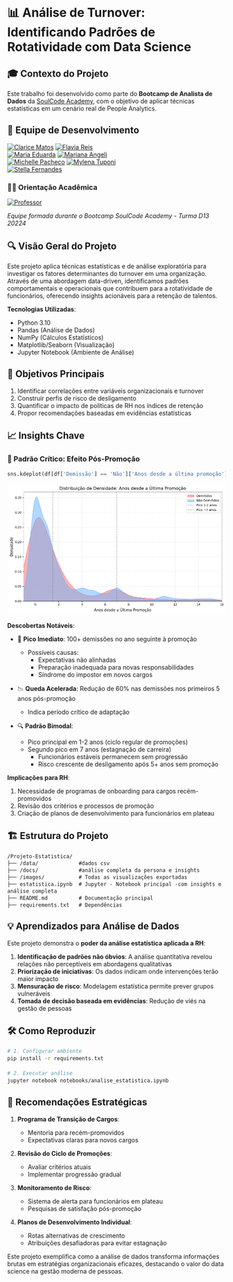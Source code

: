 # 📊 Análise de Turnover: Identificando Padrões de Rotatividade com Data Science

## 🎓 Contexto do Projeto

Este trabalho foi desenvolvido como parte do **Bootcamp de Analista de Dados** da [SoulCode Academy](https://www.soulcodeacademy.org/), com o objetivo de aplicar técnicas estatísticas em um cenário real de People Analytics.

## 🤝 Equipe de Desenvolvimento

[![Clarice Matos](https://img.shields.io/badge/Clarice_Matos-Analista_de_Dados-e67e22)](https://www.linkedin.com/in/claricematos/)
[![Flavia Reis](https://img.shields.io/badge/Flavia_Reis-Analista_de_Dados-e67e22)](https://github.com/flaviare1s/)  
[![Maria Eduarda](https://img.shields.io/badge/Maria_Eduarda-Analista_de_Dados-e67e22)](https://github.com/)
[![Mariana Angeli](https://img.shields.io/badge/Mariana_Angeli-Analista_de_Dados-e67e22)](https://github.com/)  
[![Michelle Pacheco](https://img.shields.io/badge/Michelle_Pacheco-Analista_de_Dados-e67e22)](https://www.linkedin.com/in/michelle-pacheco-509366351/)
[![Mylena Tuponi](https://img.shields.io/badge/Mylena_Tuponi-Analista_de_Dados-e67e22)](https://www.linkedin.com/in/mylenatuponi/)  
[![Stella Fernandes](https://img.shields.io/badge/Stella_Fernandes-Analista_de_Dados-e67e22)](https://github.com/sfer26/)

### 👨‍🏫 Orientação Acadêmica
[![Professor](https://img.shields.io/badge/Prof._Stefane_Bressani-Mentor-8e44ad?logo=graduation-cap)](https://www.linkedin.com/in/stefane-bressani-germano/)

*Equipe formada durante o Bootcamp SoulCode Academy - Turma D13 20224*


## 🔍 Visão Geral do Projeto
Este projeto aplica técnicas estatísticas e de análise exploratória para investigar os fatores determinantes do turnover em uma organização. Através de uma abordagem data-driven, identificamos padrões comportamentais e operacionais que contribuem para a rotatividade de funcionários, oferecendo insights acionáveis para a retenção de talentos.

**Tecnologias Utilizadas**:
- Python 3.10
- Pandas (Análise de Dados)
- NumPy (Cálculos Estatísticos)
- Matplotlib/Seaborn (Visualização)
- Jupyter Notebook (Ambiente de Análise)

## 🎯 Objetivos Principais
1. Identificar correlações entre variáveis organizacionais e turnover
2. Construir perfis de risco de desligamento
3. Quantificar o impacto de políticas de RH nos índices de retenção
4. Propor recomendações baseadas em evidências estatísticas

## 📈 Insights Chave

### 🚨 Padrão Crítico: Efeito Pós-Promoção
```python
sns.kdeplot(df[df['Demissão'] == 'Não']['Anos desde a última promoção']
```

![Distribuição Pós-Promoção](Projeto-Estatisitica\images\anos-desde-ultima-promo-ajustado.png)

**Descobertas Notáveis**:
- 📌 **Pico Imediato**: 100+ demissões no ano seguinte à promoção
  - Possíveis causas: 
    - Expectativas não alinhadas
    - Preparação inadequada para novas responsabilidades
    - Síndrome do impostor em novos cargos

- 📉 **Queda Acelerada**: Redução de 60% nas demissões nos primeiros 5 anos pós-promoção
  - Indica período crítico de adaptação

- 🔍 **Padrão Bimodal**:
  - Pico principal em 1-2 anos (ciclo regular de promoções)
  - Segundo pico em 7 anos (estagnação de carreira)
    - Funcionários estáveis permanecem sem progressão
    - Risco crescente de desligamento após 5+ anos sem promoção

**Implicações para RH**:
1. Necessidade de programas de onboarding para cargos recém-promovidos
2. Revisão dos critérios e processos de promoção
3. Criação de planos de desenvolvimento para funcionários em plateau

## 🏗️ Estrutura do Projeto

```
/Projeto-Estatistica/
├── /data/             #dados csv
├── /docs/             #análise completa da persona e insights
├── /images/           # Todas as visualizações exportadas
├── estatistica.ipynb  # Jupyter - Notebook principal -com insights e análise completa
├── README.md          # Documentação principal
├── requirements.txt   # Dependências
```

## 💡 Aprendizados para Análise de Dados

Este projeto demonstra o **poder da análise estatística aplicada a RH**:
1. **Identificação de padrões não óbvios**: A análise quantitativa revelou relações não perceptíveis em abordagens qualitativas
2. **Priorização de iniciativas**: Os dados indicam onde intervenções terão maior impacto
3. **Mensuração de risco**: Modelagem estatística permite prever grupos vulneráveis
4. **Tomada de decisão baseada em evidências**: Redução de viés na gestão de pessoas

## 🛠️ Como Reproduzir

```bash
# 1. Configurar ambiente
pip install -r requirements.txt

# 2. Executar análise
jupyter notebook notebooks/analise_estatistica.ipynb
```

## 📌 Recomendações Estratégicas

1. **Programa de Transição de Cargos**:
   - Mentoria para recém-promovidos
   - Expectativas claras para novos cargos

2. **Revisão do Ciclo de Promoções**:
   - Avaliar critérios atuais
   - Implementar progressão gradual

3. **Monitoramento de Risco**:
   - Sistema de alerta para funcionários em plateau
   - Pesquisas de satisfação pós-promoção

4. **Planos de Desenvolvimento Individual**:
   - Rotas alternativas de crescimento
   - Atribuições desafiadoras para evitar estagnação

Este projeto exemplifica como a análise de dados transforma informações brutas em estratégias organizacionais eficazes, destacando o valor do data science na gestão moderna de pessoas.